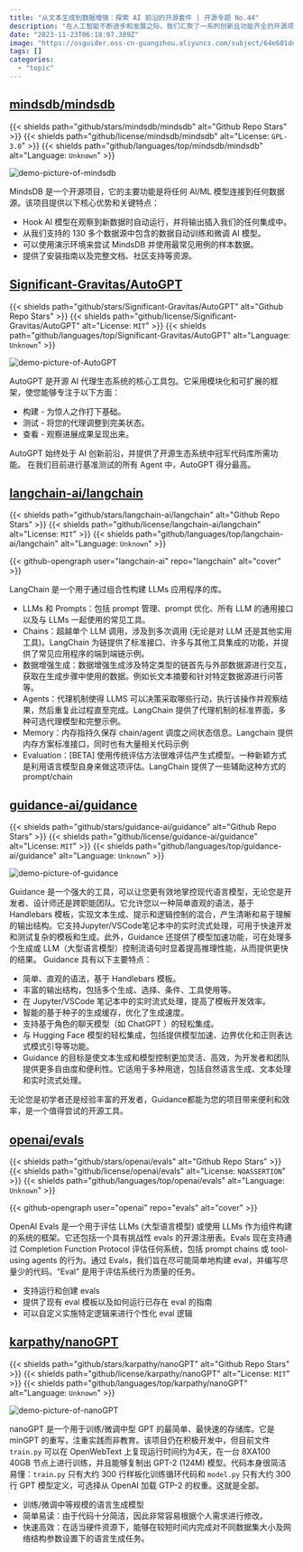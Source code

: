 ```yaml
---
title: "从文本生成到数据增强：探索 AI 前沿的开源套件 | 开源专题 No.44"
description: "在人工智能不断进步和发展之际，我们汇聚了一系列创新且功能齐全的开源项目，助你轻松构建、测试和优化你自己的 AI 代理。无论是迅速部署 GPT 模型，还是简易地管理和增强你的数据，亦或通过先进框架深入挖掘大型语言模型（LLMs）应用，这些工具包均提供了丰富多样和模块化设计，以满足不同场景下对于人工智能技术与应用集成要求。"
date: "2023-11-23T06:18:07.389Z"
image: "https://osguider.oss-cn-guangzhou.aliyuncs.com/subject/64e601def153d0a799078e40316e922c.png"
tags: []
categories:
  - "topic"
---
```


## [mindsdb/mindsdb](https://github.com/mindsdb/mindsdb)

{{< shields path="github/stars/mindsdb/mindsdb" alt="Github Repo Stars" >}} {{< shields path="github/license/mindsdb/mindsdb" alt="License: `GPL-3.0`" >}} {{< shields path="github/languages/top/mindsdb/mindsdb" alt="Language: `Unknown`" >}}

![demo-picture-of-mindsdb](https://picgo-daily.oss-cn-guangzhou.aliyuncs.com/picgo-daily/2023/d036ed3b94d9d300381266f2360bdd34.png)

MindsDB 是一个开源项目，它的主要功能是将任何 AI/ML 模型连接到任何数据源。该项目提供以下核心优势和关键特点：

- Hook AI 模型在观察到新数据时自动运行，并将输出插入我们的任何集成中。
- 从我们支持的 130 多个数据源中包含的数据自动训练和微调 AI 模型。
- 可以使用演示环境来尝试 MindsDB 并使用最常见用例的样本数据。
- 提供了安装指南以及完整文档、社区支持等资源。
  
## [Significant-Gravitas/AutoGPT](https://github.com/Significant-Gravitas/AutoGPT)

{{< shields path="github/stars/Significant-Gravitas/AutoGPT" alt="Github Repo Stars" >}} {{< shields path="github/license/Significant-Gravitas/AutoGPT" alt="License: `MIT`" >}} {{< shields path="github/languages/top/Significant-Gravitas/AutoGPT" alt="Language: `Unknown`" >}}

![demo-picture-of-AutoGPT](https://picgo-daily.oss-cn-guangzhou.aliyuncs.com/picgo-daily/2023/8f8310c11036b5a236b5bee6431a40b8.png)

AutoGPT 是开源 AI 代理生态系统的核心工具包。它采用模块化和可扩展的框架，使您能够专注于以下方面：

- 构建 - 为惊人之作打下基础。
- 测试 - 将您的代理调整到完美状态。
- 查看 - 观察进展成果呈现出来。

AutoGPT 始终处于 AI 创新前沿，并提供了开源生态系统中冠军代码库所需功能。
在我们目前进行基准测试的所有 Agent 中，AutoGPT 得分最高。
  
## [langchain-ai/langchain](https://github.com/langchain-ai/langchain)

{{< shields path="github/stars/langchain-ai/langchain" alt="Github Repo Stars" >}} {{< shields path="github/license/langchain-ai/langchain" alt="License: `MIT`" >}} {{< shields path="github/languages/top/langchain-ai/langchain" alt="Language: `Unknown`" >}}

{{< github-opengraph user="langchain-ai" repo="langchain" alt="cover" >}}

LangChain 是一个用于通过组合性构建 LLMs 应用程序的库。

- LLMs 和 Prompts：包括 prompt 管理、prompt 优化、所有 LLM 的通用接口以及与 LLMs 一起使用的常见工具。
- Chains：超越单个 LLM 调用，涉及到多次调用 (无论是对 LLM 还是其他实用工具)。LangChain 为链提供了标准接口、许多与其他工具集成的功能，并提供了常见应用程序的端到端链示例。
- 数据增强生成：数据增强生成涉及特定类型的链首先与外部数据源进行交互，获取在生成步骤中使用的数据。例如长文本摘要和针对特定数据源进行问答等。
- Agents：代理机制使得 LLMS 可以决策采取哪些行动，执行该操作并观察结果，然后重复此过程直至完成。LangChain 提供了代理机制的标准界面，多种可选代理模型和完整示例。
- Memory：内存指持久保存 chain/agent 调度之间状态信息。Langchain 提供内存方案标准接口，同时也有大量相关代码示例
- Evaluation：[BETA] 使用传统评估方法很难评估产生式模型。一种新颖方式是利用语言模型自身来做这项评估。LangChain 提供了一些辅助这种方式的 prompt/chain
  
## [guidance-ai/guidance](https://github.com/guidance-ai/guidance)

{{< shields path="github/stars/guidance-ai/guidance" alt="Github Repo Stars" >}} {{< shields path="github/license/guidance-ai/guidance" alt="License: `MIT`" >}} {{< shields path="github/languages/top/guidance-ai/guidance" alt="Language: `Unknown`" >}}

![demo-picture-of-guidance](https://osguider.oss-cn-guangzhou.aliyuncs.com/subject/86ff6709b4dd400260e2c2baced89eff.png)

Guidance 是一个强大的工具，可以让您更有效地掌控现代语言模型，无论您是开发者、设计师还是跨职能团队。它允许您以一种简单直观的语法，基于 Handlebars 模板，实现文本生成、提示和逻辑控制的混合，产生清晰和易于理解的输出结构。它支持Jupyter/VSCode笔记本中的实时流式处理，可用于快速开发和测试复杂的模板和生成。此外，Guidance 还提供了模型加速功能，可在处理多个生成或 LLM（大型语言模型）控制流语句时显着提高推理性能，从而提供更快的结果。
Guidance 具有以下主要特点：

- 简单、直观的语法，基于 Handlebars 模板。
- 丰富的输出结构，包括多个生成、选择、条件、工具使用等。
- 在 Jupyter/VSCode 笔记本中的实时流式处理，提高了模板开发效率。
- 智能的基于种子的生成缓存，优化了生成速度。
- 支持基于角色的聊天模型（如 ChatGPT ）的轻松集成。
- 与 Hugging Face 模型的轻松集成，包括提供模型加速、边界优化和正则表达式模式引导等功能。
- Guidance 的目标是使文本生成和模型控制更加灵活、高效，为开发者和团队提供更多自由度和便利性。它适用于多种用途，包括自然语言生成、文本处理和实时流式处理。

无论您是初学者还是经验丰富的开发者，Guidance都能为您的项目带来便利和效率，是一个值得尝试的开源工具。
  
## [openai/evals](https://github.com/openai/evals)

{{< shields path="github/stars/openai/evals" alt="Github Repo Stars" >}} {{< shields path="github/license/openai/evals" alt="License: `NOASSERTION`" >}} {{< shields path="github/languages/top/openai/evals" alt="Language: `Unknown`" >}}

{{< github-opengraph user="openai" repo="evals" alt="cover" >}}

OpenAI Evals 是一个用于评估 LLMs (大型语言模型) 或使用 LLMs 作为组件构建的系统的框架。它还包括一个具有挑战性 evals 的开源注册表。Evals 现在支持通过 Completion Function Protocol 评估任何系统，包括 prompt chains 或 tool-using agents 的行为。通过 Evals，我们旨在尽可能简单地构建 eval，并编写尽量少的代码。“Eval” 是用于评估系统行为质量的任务。

- 支持运行和创建 evals
- 提供了现有 eval 模板以及如何运行已存在 eval 的指南
- 可以自定义实施特定逻辑来进行个性化 eval 逻辑
  
## [karpathy/nanoGPT](https://github.com/karpathy/nanoGPT)

{{< shields path="github/stars/karpathy/nanoGPT" alt="Github Repo Stars" >}} {{< shields path="github/license/karpathy/nanoGPT" alt="License: `MIT`" >}} {{< shields path="github/languages/top/karpathy/nanoGPT" alt="Language: `Unknown`" >}}

![demo-picture-of-nanoGPT](https://osguider.oss-cn-guangzhou.aliyuncs.com/subject/92b8ffbb1e7ec3fb8b0fa8d328e59798.jpeg)

nanoGPT 是一个用于训练/微调中型 GPT 的最简单、最快速的存储库。它是 minGPT 的重写，注重实践而非教育。该项目仍在积极开发中，但目前文件 `train.py` 可以在 OpenWebText 上复现运行时间约为4天，在一台 8XA100 40GB 节点上进行训练，并且能够复制出 GPT-2 (124M) 模型。代码本身很简洁易懂：`train.py` 只有大约 300 行样板化训练循环代码和 `model.py` 只有大约 300 行 GPT 模型定义，可选择从 OpenAI 加载 GTP-2 的权重。这就是全部。

- 训练/微调中等规模的语言生成模型
- 简单易读：由于代码十分简洁，因此非常容易根据个人需求进行修改。
- 快速高效：在适当硬件资源下，能够在较短时间内完成对不同数据集大小及网络结构参数设置下的语言生成任务。
  